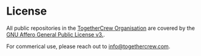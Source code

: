 # License

All public repositories in the [TogetherCrew Organisation](https://github.com/TogetherCrew) are covered by the [GNU Affero General Public License v3.](https://github.com/TogetherCrew/.github/blob/main/LICENSE).

For commerical use, please reach out to info@togethercrew.com.
